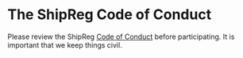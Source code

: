 # The ShipReg Code of Conduct

Please review the ShipReg [Code of
Conduct](https://github.com/marcvanandel/shipreg-home/blob/main/CODE_OF_CONDUCT.md)
before participating. It is important that we keep things civil.
